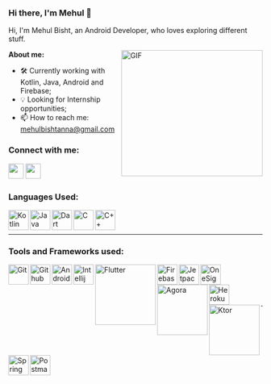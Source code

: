 ### Hi there, I'm Mehul 👋

Hi, I'm Mehul Bisht, an Android Developer, who loves exploring different stuff. 

<img align="right" height="250" width="280" alt="GIF" src="https://user-images.githubusercontent.com/65572088/115598820-709f2880-a2f8-11eb-8e42-44932f3a9530.gif" />

**About me:**

- 🛠 Currently working with Kotlin, Java, Android and Firebase; 
- 💡 Looking for Internship opportunities;
- 📫 How to reach me: mehulbishtanna@gmail.com

### Connect with me:

[<img height="30" src="https://img.shields.io/badge/linkedin-%230077B5.svg?&style=for-the-badge&logo=linkedin&logoColor=white" />][LinkedIn]
[<img height="30" src="https://img.shields.io/badge/twitter-%231DA1F2.svg?&style=for-the-badge&logo=twitter&logoColor=white" />][twitter]

### Languages Used:

<img align="left" alt="Kotlin" width="40px" src="https://www.vectorlogo.zone/logos/kotlinlang/kotlinlang-icon.svg" />
<img align="left" alt="Java" width="40px" src="https://www.vectorlogo.zone/logos/java/java-icon.svg" />
<img align="left" alt="Dart" width="40px" src="https://user-images.githubusercontent.com/65572088/115594821-d0df9b80-a2f3-11eb-8b1c-c4e7617f37cc.png" />
<img align="left" alt="C" width="40px" src="https://img.icons8.com/color/48/000000/c-programming.png" />
<img align="left" alt="C++" width="40px" src="https://img.icons8.com/color/2x/c-plus-plus-logo.png" />

<br />
<br />
<hr />

### Tools and Frameworks used:

<img align="left" alt="Git" width="40px" src="https://www.vectorlogo.zone/logos/git-scm/git-scm-icon.svg" />
<img align="left" alt="Github" width="40px" src="https://www.vectorlogo.zone/logos/github/github-icon.svg" />
<img align="left" alt="Android Studio" width="40px" src="https://user-images.githubusercontent.com/65572088/115593549-3f235e80-a2f2-11eb-9c70-72cf1e10cac6.png" />
<img align="left" alt="Intellij Idea" width="40px" src="https://user-images.githubusercontent.com/65572088/115593972-d092d080-a2f2-11eb-8e3f-970ccec749ab.png" />
<img align="left" alt="Flutter" width="120px" src="https://user-images.githubusercontent.com/65572088/115595022-0e442900-a2f4-11eb-8141-059b2a1714f6.png" />
<img align="left" alt="Firebase" width="40px" src="https://www.vectorlogo.zone/logos/firebase/firebase-icon.svg" />
<img align="left" alt="Jetpack Compose" width="40px" src="https://user-images.githubusercontent.com/65572088/115596063-4c8e1800-a2f5-11eb-87b9-e11289c852f5.png" />
<img align="left" alt="OneSignal" width="40px" src="https://user-images.githubusercontent.com/65572088/115596146-63cd0580-a2f5-11eb-9b18-309afdd752f6.png" />
<img align="left" alt="Agora" width="100px" src="https://user-images.githubusercontent.com/65572088/115596372-a7c00a80-a2f5-11eb-8fd5-2689cc6e65e6.png" />
<img align="left" alt="Heroku" width="40px" src="https://www.vectorlogo.zone/logos/heroku/heroku-icon.svg" />
<br />
<br />
<img align="left" alt="Ktor" width="100px" src="https://user-images.githubusercontent.com/65572088/115592966-878e4c80-a2f1-11eb-91a0-1d0cd7a77540.png" />
<img align="left" alt="Spring Boot" width="40px" src="https://user-images.githubusercontent.com/65572088/115592739-3a11df80-a2f1-11eb-8003-356eba450a1f.png" />
<img align="left" alt="Postman" width="40px" src="https://user-images.githubusercontent.com/65572088/115596265-89f2a580-a2f5-11eb-8572-228c5cdfb62c.png" />

<br />
<br />
<hr />

[linkedin]: https://www.linkedin.com/in/mehul-bisht-016a621ab/
[twitter]: https://twitter.com/mehul_bisht
